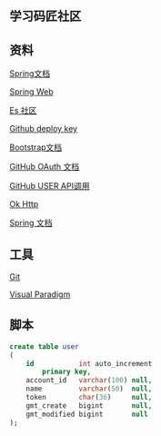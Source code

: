 ## 学习码匠社区
## 资料
[Spring文档](https://spring.io/guides)

[Spring Web](https://spring.io/guides/gs/serving-web-content/)

[Es 社区](https://elasticsearch.cn/explore/)

[Github deploy key](https://developer.github.com/v3/guides/managing-deploy-keys/#deploy-keys)

[Bootstrap文档](https://v3.bootcss.com/getting-started/)

[GitHub OAuth 文档](https://developer.github.com/apps/building-oauth-apps/creating-an-oauth-app/)

[GitHub USER API调用](https://developer.github.com/apps/building-oauth-apps/authorizing-oauth-apps/)

[Ok Http](https://square.github.io/okhttp/)

[Spring 文档](https://docs.spring.io/spring-boot/docs/2.1.13.RELEASE/reference/html/)
## 工具
[Git](https://git-scm.com/downloads)

[Visual Paradigm](https://www.visual-paradigm.com)

## 脚本
```sql
create table user
(
    id           int auto_increment
        primary key,
    account_id   varchar(100) null,
    name         varchar(50)  null,
    token        char(36)     null,
    gmt_create   bigint       null,
    gmt_modified bigint       null
);
```